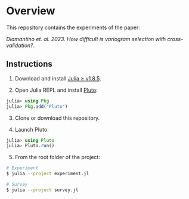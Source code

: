 # Overview

This repository contains the experiments of the paper:

*Diamantino et. al. 2023. How difficult is variogram selection with cross-validation?*.

## Instructions

1. Download and install [Julia ≥ v1.8.5](https://julialang.org/downloads/).

2. Open Julia REPL and install [Pluto](https://github.com/fonsp/Pluto.jl):
```julia
julia> using Pkg
julia> Pkg.add("Pluto")
```
3. Clone or download this repository.

4. Launch Pluto:
```julia
julia> using Pluto
julia> Pluto.run()
```
5. From the root folder of the project:

```bash
# Experiment
$ julia --project experiment.jl

# Survey
$ julia --project survey.jl
```


